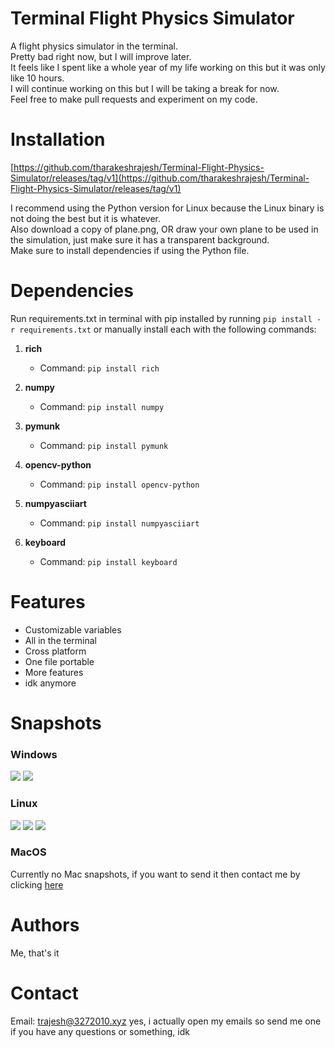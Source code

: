 # Terminal Flight Physics Simulator
A flight physics simulator in the terminal.<br>
Pretty bad right now, but I will improve later.<br>
It feels like I spent like a whole year of my life working on this but it was only like 10 hours.<br>
I will continue working on this but I will be taking a break for now.<br>
Feel free to make pull requests and experiment on my code.<br>

# Installation
[https://github.com/tharakeshrajesh/Terminal-Flight-Physics-Simulator/releases/tag/v1](https://github.com/tharakeshrajesh/Terminal-Flight-Physics-Simulator/releases/tag/v1)

I recommend using the Python version for Linux because the Linux binary is not doing the best but it is whatever.<br>
Also download a copy of plane.png, OR draw your own plane to be used in the simulation, just make sure it has a transparent background.<br>
Make sure to install dependencies if using the Python file.<br>

# Dependencies

Run requirements.txt in terminal with pip installed by running ```pip install -r requirements.txt``` or manually install each with the following commands:

1. **rich**

   * Command: `pip install rich`

2. **numpy**

   * Command: `pip install numpy`

3. **pymunk**

   * Command: `pip install pymunk`

4. **opencv-python**

   * Command: `pip install opencv-python`

5. **numpyasciiart**

   * Command: `pip install numpyasciiart`

6. **keyboard**

   * Command: `pip install keyboard`


# Features
* Customizable variables
* All in the terminal
* Cross platform
* One file portable
* More features
* idk anymore

# Snapshots

### Windows

![](https://hc-cdn.hel1.your-objectstorage.com/s/v3/f191b67242d5476d42772e8b518d26daead24ede_image.png)
![](https://hc-cdn.hel1.your-objectstorage.com/s/v3/83560c5246537940c00bc3a611932ac01a83f344_image.png)

### Linux

![](https://hc-cdn.hel1.your-objectstorage.com/s/v3/6b8b5f86530b6e6d98e166c7a1e87ff4fcb33522_image.png)
![](https://hc-cdn.hel1.your-objectstorage.com/s/v3/c83b9d4398f1c14f8d8945ba1c6fb08dcff46544_image.png)
![](https://hc-cdn.hel1.your-objectstorage.com/s/v3/db7c31ad994fe12734255c2b0a5c0c0b3337950f_image.png)

### MacOS

Currently no Mac snapshots, if you want to send it then contact me by clicking [here](https://github.com/tharakeshrajesh/Terminal-Flight-Physics-Simulator?tab=readme-ov-file#contact)

# Authors
Me, that's it

# Contact
Email: trajesh@3272010.xyz
yes, i actually open my emails so send me one if you have any questions or something, idk
